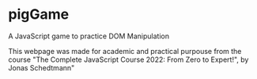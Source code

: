 # pigGame

A JavaScript game to practice DOM Manipulation

This webpage was made for academic and practical purpouse from the course "The Complete JavaScript Course 2022: From Zero to Expert!", by Jonas Schedtmann"
